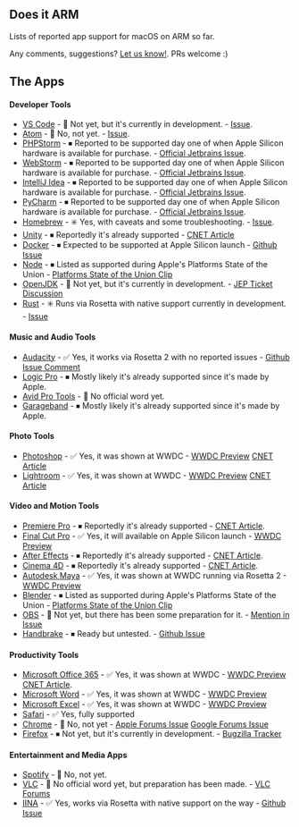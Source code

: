 Does it ARM
----

Lists of reported app support for macOS on ARM so far. 

Any comments, suggestions? [Let us know!](https://github.com/ThatGuySam/doesitarm/issues). PRs welcome :) 


## The Apps

#### Developer Tools

* [VS Code](https://code.visualstudio.com/) - 🚫 Not yet, but it's currently in development. - [Issue](https://github.com/microsoft/vscode/issues/106770). 
* [Atom](https://atom.io/) - 🚫 No, not yet. - [Issue](https://github.com/atom/atom/issues/21078). 
* [PHPStorm](https://www.jetbrains.com/phpstorm/download/#section=mac) - ⏹ Reported to be supported day one of when Apple Silicon hardware is available for purchase. - [Official Jetbrains Issue](https://youtrack.jetbrains.com/issue/JBR-2526). 
* [WebStorm](https://www.jetbrains.com/webstorm/download/#section=mac) - ⏹ Reported to be supported day one of when Apple Silicon hardware is available for purchase. - [Official Jetbrains Issue](https://youtrack.jetbrains.com/issue/JBR-2526). 
* [IntelliJ Idea](https://www.jetbrains.com/idea/download/#section=mac) - ⏹ Reported to be supported day one of when Apple Silicon hardware is available for purchase. - [Official Jetbrains Issue](https://youtrack.jetbrains.com/issue/JBR-2526). 
* [PyCharm](https://www.jetbrains.com/pycharm/download/#section=mac) - ⏹ Reported to be supported day one of when Apple Silicon hardware is available for purchase. - [Official Jetbrains Issue](https://youtrack.jetbrains.com/issue/JBR-2526). 
* [Homebrew](https://brew.sh/) - ✳️ Yes, with caveats and some troubleshooting. - [Issue](https://github.com/Homebrew/brew/issues/7857). 
* [Unity](https://store.unity.com/download) - ⏹ Reportedly it's already supported - [CNET Article](https://www.cnet.com/news/microsoft-365-and-adobe-creative-cloud-will-support-mac-arm-natively/#:~:text=At%20its%20annual%20Worldwide%20Developers,which%20it%20calls%20Apple%20silicon.&text=Adobe's%20Creative%20Cloud%20software%20includes,InDesign%2C%20Premiere%20Pro%20and%20Illustrator.)
* [Docker](https://www.docker.com/products#/mac) - ⏹ Expected to be supported at Apple Silicon launch - [Github Issue](https://github.com/docker/for-mac/issues/4733#issuecomment-653444409)
* [Node](https://nodejs.org/en/) - ⏹ Listed as supported during Apple's Platforms State of the Union - [Platforms State of the Union Clip](https://twitter.com/blendertoday/status/1275417203303727104?lang=en)
* [OpenJDK](https://openjdk.java.net/install/) - 🚫 Not yet, but it's currently in development. - [JEP Ticket](https://openjdk.java.net/jeps/391) [Discussion](https://bugs.openjdk.java.net/browse/JDK-8251280)
* [Rust](https://www.rust-lang.org/) - ✳️ Runs via Rosetta with native support currently in development. - [Issue](https://github.com/rust-lang/rust/issues/73908#issue-648613557)


#### Music and Audio Tools

* [Audacity](https://www.audacityteam.org/download/) - ✅ Yes, it works via Rosetta 2 with no reported issues - [Github Issue Comment](https://github.com/audacity/audacity/issues/684#issuecomment-710726323)
* [Logic Pro](https://www.apple.com/logic-pro/) - ⏹ Mostly likely it's already supported since it's made by Apple.
* [Avid Pro Tools](https://www.avid.com/pro-tools) - 🚫 No official word yet.
* [Garageband](https://www.apple.com/mac/garageband/) - ⏹ Mostly likely it's already supported since it's made by Apple.



#### Photo Tools

* [Photoshop](https://www.adobe.com/products/photoshop.html) - ✅ Yes, it was shown at WWDC - [WWDC Preview](https://youtu.be/GEZhD3J89ZE?t=5813) [CNET Article](https://www.cnet.com/news/microsoft-365-and-adobe-creative-cloud-will-support-mac-arm-natively/#:~:text=At%20its%20annual%20Worldwide%20Developers,which%20it%20calls%20Apple%20silicon.&text=Adobe's%20Creative%20Cloud%20software%20includes,InDesign%2C%20Premiere%20Pro%20and%20Illustrator.)
* [Lightroom](https://www.adobe.com/products/photoshop-lightroom.html) - ✅ Yes, it was shown at WWDC - [WWDC Preview](https://youtu.be/GEZhD3J89ZE?t=5783) [CNET Article](https://www.cnet.com/news/microsoft-365-and-adobe-creative-cloud-will-support-mac-arm-natively/#:~:text=At%20its%20annual%20Worldwide%20Developers,which%20it%20calls%20Apple%20silicon.&text=Adobe's%20Creative%20Cloud%20software%20includes,InDesign%2C%20Premiere%20Pro%20and%20Illustrator.)


#### Video and Motion Tools

* [Premiere Pro](https://www.adobe.com/products/premiere.html) - ⏹ Reportedly it's already supported - [CNET Article](https://www.cnet.com/news/microsoft-365-and-adobe-creative-cloud-will-support-mac-arm-natively/#:~:text=At%20its%20annual%20Worldwide%20Developers,which%20it%20calls%20Apple%20silicon.&text=Adobe's%20Creative%20Cloud%20software%20includes,InDesign%2C%20Premiere%20Pro%20and%20Illustrator.). 
* [Final Cut Pro](https://www.apple.com/final-cut-pro/) - ✅ Yes, it will available on Apple Silicon launch - [WWDC Preview](https://youtu.be/GEZhD3J89ZE?t=5844)
* [After Effects](https://www.adobe.com/products/aftereffects.html) - ⏹ Reportedly it's already supported - [CNET Article](https://www.cnet.com/news/microsoft-365-and-adobe-creative-cloud-will-support-mac-arm-natively/#:~:text=At%20its%20annual%20Worldwide%20Developers,which%20it%20calls%20Apple%20silicon.&text=Adobe's%20Creative%20Cloud%20software%20includes,InDesign%2C%20Premiere%20Pro%20and%20Illustrator.). 
* [Cinema 4D](https://www.maxon.net/en-us/products/cinema-4d/overview/) - ⏹ Reportedly it's already supported - [CNET Article](https://www.cnet.com/news/microsoft-365-and-adobe-creative-cloud-will-support-mac-arm-natively/#:~:text=At%20its%20annual%20Worldwide%20Developers,which%20it%20calls%20Apple%20silicon.&text=Adobe's%20Creative%20Cloud%20software%20includes,InDesign%2C%20Premiere%20Pro%20and%20Illustrator.). 
* [Autodesk Maya](https://www.autodesk.com/products/maya/overview) - ✅ Yes, it was shown at WWDC running via Rosetta 2 - [WWDC Preview](https://youtu.be/GEZhD3J89ZE?t=6036)
* [Blender](https://www.blender.org/download/) - ⏹ Listed as supported during Apple's Platforms State of the Union - [Platforms State of the Union Clip](https://twitter.com/blendertoday/status/1275417203303727104?lang=en)
* [OBS](https://obsproject.com/) - 🚫 Not yet, but there has been some preparation for it. - [Mention in Issue](https://github.com/obsproject/obs-studio/pull/3444#issuecomment-690216403)
* [Handbrake](https://handbrake.fr/) - ⏹ Ready but untested. - [Github Issue](https://github.com/HandBrake/HandBrake/issues/2951)



#### Productivity Tools

* [Microsoft Office 365](https://www.microsoft.com/en-us/microsoft-365/office-365) - ✅ Yes, it was shown at WWDC - [WWDC Preview](https://youtu.be/GEZhD3J89ZE?t=5681) [CNET Article](https://www.cnet.com/news/microsoft-365-and-adobe-creative-cloud-will-support-mac-arm-natively/#:~:text=At%20its%20annual%20Worldwide%20Developers,which%20it%20calls%20Apple%20silicon.&text=Adobe's%20Creative%20Cloud%20software%20includes,InDesign%2C%20Premiere%20Pro%20and%20Illustrator.). 
* [Microsoft Word](https://www.microsoft.com/en-us/microsoft-365/office-365) - ✅ Yes, it was shown at WWDC - [WWDC Preview](https://youtu.be/GEZhD3J89ZE?t=5749)
* [Microsoft Excel](https://www.microsoft.com/en-us/microsoft-365/office-365) - ✅ Yes, it was shown at WWDC - [WWDC Preview](https://youtu.be/GEZhD3J89ZE?t=5758)
* [Safari](https://www.apple.com/safari/) - ✅ Yes, fully supported
* [Chrome](https://www.google.com/chrome/) - 🚫 No, not yet - [Apple Forums Issue](https://developer.apple.com/forums/thread/657657) [Google Forums Issue](https://support.google.com/chrome/thread/64355557?hl=en)
* [Firefox](https://www.mozilla.org/en-US/firefox/new/) - ⏹ Not yet, but it's currently in development. - [Bugzilla Tracker](https://bugzilla.mozilla.org/show_bug.cgi?id=1648496)


#### Entertainment and Media Apps

* [Spotify](https://www.spotify.com/us/download/mac/) - 🚫 No, not yet.
* [VLC](https://www.videolan.org/index.html) - 🚫 No official word yet, but preparation has been made. - [VLC Forums](https://forum.videolan.org/viewtopic.php?f=32&t=154539&p=507398&hilit=apple+silicon#p507398)
* [IINA](https://iina.io/download/) - ✅ Yes, works via Rosetta with native support on the way - [Github Issue](https://github.com/iina/iina/issues/3067#issuecomment-671804703)




